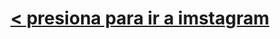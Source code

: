 <html>
<heat>
  <center><title> calvos </title></center>
  </heat>
  </body bgcolor="withe" text="black">
  <h1><font color=white"
  </body>
  <a href="https://www.instagram.com/cril727yt/?hl=es-la">< presiona para ir a imstagram</a>
  </html>
